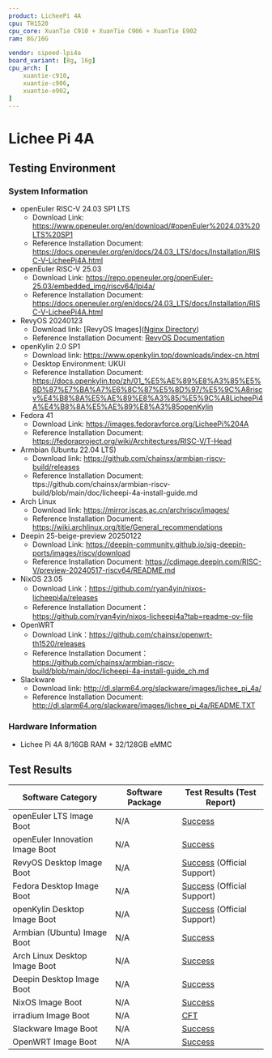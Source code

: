 ```yaml
---
product: LicheePi 4A
cpu: TH1520
cpu_core: XuanTie C910 + XuanTie C906 + XuanTie E902
ram: 8G/16G

vendor: sipeed-lpi4a
board_variant: [8g, 16g]
cpu_arch: [
    xuantie-c910,
    xuantie-c906,
    xuantie-e902,
]
---
```


# Lichee Pi 4A

## Testing Environment

### System Information

- openEuler RISC-V 24.03 SP1 LTS
    - Download Link: https://www.openeuler.org/en/download/#openEuler%2024.03%20LTS%20SP1
    - Reference Installation Document: https://docs.openeuler.org/en/docs/24.03_LTS/docs/Installation/RISC-V-LicheePi4A.html
- openEuler RISC-V 25.03
    - Download Link: https://repo.openeuler.org/openEuler-25.03/embedded_img/riscv64/lpi4a/
    - Reference Installation Document: https://docs.openeuler.org/en/docs/24.03_LTS/docs/Installation/RISC-V-LicheePi4A.html
- RevyOS 20240123
    - Download link: [RevyOS Images]([Nginx Directory](https://mirror.iscas.ac.cn/revyos/extra/images/lpi4a/20250123/))
    - Reference Installation Document: [RevyOS Documentation](https://docs.revyos.dev/)
- openKylin 2.0 SP1
    - Download link: https://www.openkylin.top/downloads/index-cn.html
    - Desktop Environment: UKUI
    - Reference Installation Document: https://docs.openkylin.top/zh/01_%E5%AE%89%E8%A3%85%E5%8D%87%E7%BA%A7%E6%8C%87%E5%8D%97/%E5%9C%A8riscv%E4%B8%8A%E5%AE%89%E8%A3%85/%E5%9C%A8LicheePi4A%E4%B8%8A%E5%AE%89%E8%A3%85openKylin
- Fedora 41
  - Download Link: https://images.fedoravforce.org/LicheePi%204A
  - Reference Installation Document: https://fedoraproject.org/wiki/Architectures/RISC-V/T-Head
- Armbian (Ubuntu 22.04 LTS)
    - Download link: https://github.com/chainsx/armbian-riscv-build/releases
    - Reference Installation Document: ttps://github.com/chainsx/armbian-riscv-build/blob/main/doc/licheepi-4a-install-guide.md
- Arch Linux
    - Download link: https://mirror.iscas.ac.cn/archriscv/images/
    - Reference Installation Document: https://wiki.archlinux.org/title/General_recommendations
- Deepin 25-beige-preview 20250122
    - Download Link: https://deepin-community.github.io/sig-deepin-ports/images/riscv/download
    - Reference Installation Document: https://cdimage.deepin.com/RISC-V/preview-20240517-riscv64/README.md
- NixOS 23.05
    - Download Link：https://github.com/ryan4yin/nixos-licheepi4a/releases
    - Reference Installation Document：https://github.com/ryan4yin/nixos-licheepi4a?tab=readme-ov-file
- OpenWRT
    - Download Link：https://github.com/chainsx/openwrt-th1520/releases
    - Reference Installation Document：https://github.com/chainsx/armbian-riscv-build/blob/main/doc/licheepi-4a-install-guide_ch.md
- Slackware
    - Download link: http://dl.slarm64.org/slackware/images/lichee_pi_4a/
    - Reference Installation Document: http://dl.slarm64.org/slackware/images/lichee_pi_4a/README.TXT
### Hardware Information

- Lichee Pi 4A 8/16GB RAM + 32/128GB eMMC


## Test Results

| Software Category               | Software Package | Test Results (Test Report)              |
|---------------------------------|------------------|-----------------------------------------|
| openEuler LTS Image Boot        | N/A              | [Success][oERV]                         |
| openEuler Innovation Image Boot | N/A              | [Success][openEuler]                    |
| RevyOS Desktop Image Boot       | N/A              | [Success][RevyOS] (Official Support)    |
| Fedora Desktop Image Boot       | N/A              | [Success][Fedora] (Official Support)    |
| openKylin Desktop Image Boot    | N/A              | [Success][openKylin] (Official Support) |
| Armbian (Ubuntu) Image Boot     | N/A              | [Success][Armbian]                      |
| Arch Linux Desktop Image Boot   | N/A              | [Success][ArchLinux]                    |
| Deepin Desktop Image Boot       | N/A              | [Success][Deepin]                       |
| NixOS Image Boot                | N/A              | [Success][NixOS]                        |
| irradium Image Boot             | N/A              | [CFT][irradium]                         |
| Slackware Image Boot            | N/A              | [Success][Slackware]                    |
| OpenWRT Image Boot              | N/A              | [Success][OpenWRT]                      |

[oERV]: ./openEuler/README.md
[openEuler]: ./openEuler/Innovation.md
[RevyOS]: ./RevyOS/README.md
[Fedora]: ./Fedora/README.md
[Armbian]: ./Armbian/README.md
[openKylin]: ./openKylin/README.md
[ArchLinux]: ./ArchLinux/README.md
[Deepin]: ./Deepin/README.md
[NixOS]: ./NixOS/README.md
[irradium]: ./irradium/README.md
[Slackware]: ./Slackware/README.md
[OpenWRT]: ./OpenWRT/README.md
